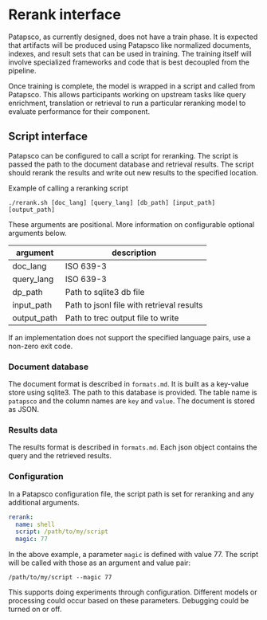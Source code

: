 # Rerank interface
Patapsco, as currently designed, does not have a train phase.
It is expected that artifacts will be produced using Patapsco like 
normalized documents, indexes, and result sets that can be used in training.
The training itself will involve specialized frameworks and code that is best
decoupled from the pipeline.

Once training is complete, the model is wrapped in a script and called from Patapsco.
This allows participants working on upstream tasks like query enrichment, translation or
retrieval to run a particular reranking model to evaluate performance for their component.

## Script interface
Patapsco can be configured to call a script for reranking.
The script is passed the path to the document database and retrieval results.
The script should rerank the results and write out new results to the specified location.

Example of calling a reranking script
```
./rerank.sh [doc_lang] [query_lang] [db_path] [input_path] [output_path]
```
These arguments are positional. 
More information on configurable optional arguments below.

| argument    | description |
| ----------- | ----------- |
| doc_lang    | ISO 639-3 |
| query_lang  | ISO 639-3 |
| dp_path     | Path to sqlite3 db file |
| input_path  | Path to jsonl file with retrieval results |
| output_path | Path to trec output file to write |

If an implementation does not support the specified language pairs, use a non-zero exit code.

### Document database
The document format is described in `formats.md`.
It is built as a key-value store using sqlite3.
The path to this database is provided.
The table name is `patapsco` and the column names are `key` and `value`.
The document is stored as JSON.

### Results data
The results format is described in `formats.md`.
Each json object contains the query and the retrieved results.

### Configuration
In a Patapsco configuration file, the script path is set for reranking and any additional arguments.

```yaml
rerank:
  name: shell
  script: /path/to/my/script
  magic: 77
```

In the above example, a parameter `magic` is defined with value 77.
The script will be called with those as an argument and value pair:
```
/path/to/my/script --magic 77
```
This supports doing experiments through configuration.
Different models or processing could occur based on these parameters.
Debugging could be turned on or off.
